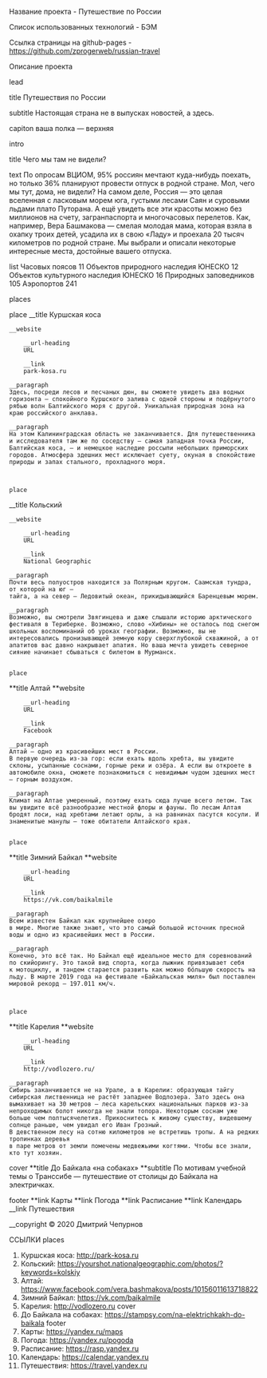 Название проекта - Путешествие по России

Список использованных технологий - БЭМ

Ссылка страницы на github-pages -https://github.com/zprogerweb/russian-travel

Описание проекта

lead

title
Путешествия по России

subtitle
Настоящая страна не в выпусках новостей, а здесь.

capiton
ваша полка — верхняя

intro

title
Чего мы там не видели?

text
По опросам ВЦИОМ, 95% россиян мечтают куда-нибудь поехать, но только 36% планируют провести отпуск в родной стране. Мол, чего мы тут, дома, не видели? На самом деле, Россия — это целая вселенная с ласковым морем юга, густыми лесами Саян и суровыми льдами плато Путорана. А ещё увидеть все эти красоты можно без миллионов на счету, загранпаспорта и многочасовых перелетов. Как, например, Вера Башмакова — смелая молодая мама, которая взяла в охапку троих детей, усадила их в свою «Ладу» и проехала 20 тысяч километров по родной стране. Мы выбрали и описали некоторые интересные места, достойные вашего отпуска.

list
Часовых поясов 11
Объектов природного наследия ЮНЕСКО 12
Объектов культурного наследия ЮНЕСКО 16
Природных заповедников 105
Аэропортов 241

places

place
\_\_title
Куршская коса

    __website

        __url-heading
        URL

        __link
        park-kosa.ru

    __paragraph
    Здесь, посреди лесов и песчаных дюн, вы сможете увидеть два водных горизонта — спокойного Куршского залива с одной стороны и подёрнутого рябью волн Балтийского моря с другой. Уникальная природная зона на краю российского анклава.

    __paragraph
    На этом Калининградская область не заканчивается. Для путешественника и исследователя там же по соседству — самая западная точка России, Балтийская коса, — и немецкое наследие россыпи небольших приморских городов. Атмосфера здешних мест исключает суету, окуная в спокойствие природы и запах стального, прохладного моря.



    place

\_\_title
Кольский

    __website

        __url-heading
        URL

        __link
        National Geographic

    __paragraph
    Почти весь полуостров находится за Полярным кругом. Саамская тундра, от которой на юг —
    тайга, а на север — Ледовитый океан, прикидывающийся Баренцевым морем.

    __paragraph
    Возможно, вы смотрели Звягинцева и даже слышали историю арктического фестиваля в Териберке. Возможно, слово «Хибины» не осталось под снегом школьных воспоминаний об уроках географии. Возможно, вы не интересовались пронизывающей земную кору сверхглубокой скважиной, а от апатитов вас давно накрывает апатия. Но ваша мечта увидеть северное сияние начинает сбываться с билетом в Мурманск.


    place

**title
Алтай
**website

        __url-heading
        URL

        __link
        Facebook

    __paragraph
    Алтай — одно из красивейших мест в России.
    В первую очередь из-за гор: если ехать вдоль хребта, вы увидите склоны, усыпанные соснами, горные реки и озёра. А если вы откроете в автомобиле окна, сможете познакомиться с невидимым чудом здешних мест — горным воздухом.

    __paragraph
    Климат на Алтае умеренный, поэтому ехать сюда лучше всего летом. Так вы увидите всё разнообразие местной флоры и фауны. По лесам Алтая бродят лоси, над хребтами летают орлы, а на равнинах пасутся косули. И знаменитые манулы — тоже обитатели Алтайского края.


    place

**title
Зимний Байкал
**website

        __url-heading
        URL

        __link
        https://vk.com/baikalmile

    __paragraph
    Всем известен Байкал как крупнейшее озеро
    в мире. Многие также знают, что это самый большой источник пресной воды и одно из красивейших мест в России.

    __paragraph
    Конечно, это всё так. Но Байкал ещё идеальное место для соревнований по скийорингу. Это такой вид спорта, когда лыжник привязывает себя
    к мотоциклу, и тандем старается развить как можно бóльшую скорость на льду. В марте 2019 года на фестивале «Байкальская миля» был поставлен мировой рекорд — 197.011 км/ч.



    place

**title
Карелия
**website

        __url-heading
        URL

        __link
        http://vodlozero.ru/

    __paragraph
    Сибирь заканчивается не на Урале, а в Карелии: образующая тайгу сибирская лиственница не растёт западнее Водлозера. Зато здесь она вымахивает на 30 метров — леса карельских национальных парков из-за непроходимых болот никогда не знали топора. Некоторым соснам уже больше чем полтысячелетия. Прикоснитесь к живому существу, видевшему солнце раньше, чем увидал его Иван Грозный.
    В девственном лесу на сотню километров не встретишь тропы. А на редких тропинках деревья
    в паре метров от земли помечены медвежьими когтями. Чтобы все знали, кто тут хозяин.

cover
**title
До Байкала «на собаках»
**subtitle
По мотивам учебной темы о Транссибе — путешествие от столицы до Байкала на электричках.

footer
**link
Карты
**link
Погода
**link
Расписание
**link
Календарь
\_\_link
Путешествия

\_\_copyright
© 2020 Дмитрий Чепурнов

ССЫЛКИ
places

1. Куршская коса:
   http://park-kosa.ru
2. Кольский:
   https://yourshot.nationalgeographic.com/photos/?keywords=kolskiy
3. Алтай:
   https://www.facebook.com/vera.bashmakova/posts/10156011613718822
4. Зимний Байкал:
   https://vk.com/baikalmile
5. Карелия:
   http://vodlozero.ru
   cover
6. До Байкала на собаках:
   https://stampsy.com/na-elektrichkakh-do-baikala
   footer
7. Карты:
   https://yandex.ru/maps
8. Погода:
   https://yandex.ru/pogoda
9. Расписание:
   https://rasp.yandex.ru
10. Календарь:
    https://calendar.yandex.ru
11. Путешествия:
    https://travel.yandex.ru
